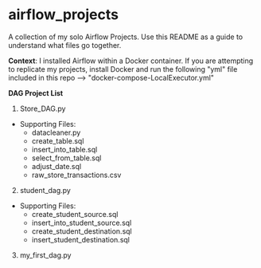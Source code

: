 # airflow_projects
A collection of my solo Airflow Projects. Use this README as a guide to understand what files go together.

**Context**: I installed Airflow within a Docker container. If you are attempting to replicate my projects, install Docker and run the following "yml" file included in this repo
--> "docker-compose-LocalExecutor.yml"

**DAG Project List**
1. Store_DAG.py
- Supporting Files:
  - datacleaner.py
  - create_table.sql
  - insert_into_table.sql
  - select_from_table.sql
  - adjust_date.sql
  - raw_store_transactions.csv
 
2.  student_dag.py
- Supporting Files:
  -   create_student_source.sql
  -   insert_into_student_source.sql
  -   create_student_destination.sql
  -   insert_student_destination.sql

3. my_first_dag.py
